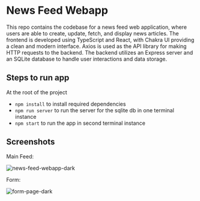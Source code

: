 # News Feed Webapp

This repo contains the codebase for a news feed web application, where users are able to create, update, fetch, and display news articles. The frontend is developed using TypeScript and React, with Chakra UI providing a clean and modern interface. Axios is used as the API library for making HTTP requests to the backend. The backend utilizes an Express server and an SQLite database to handle user interactions and data storage.

## Steps to run app

At the root of the project

- `npm install` to install required dependencies
- `npm run server` to run the server for the sqlite db in one terminal instance
- `npm start` to run the app in second terminal instance

## Screenshots

Main Feed:

![news-feed-webapp-dark](https://github.com/hamsar4j/news-feed-webapp/assets/123620760/c491316f-430c-44d7-a3a0-f6d4f197f9ab)

Form:

![form-page-dark](https://github.com/hamsar4j/news-feed-webapp/assets/123620760/e76ce2e2-5488-45e8-93a8-e0caa8c902bd)
